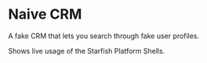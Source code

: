 
# Naive CRM

A fake CRM that lets you search through fake user profiles.

Shows live usage of the Starfish Platform Shells.
